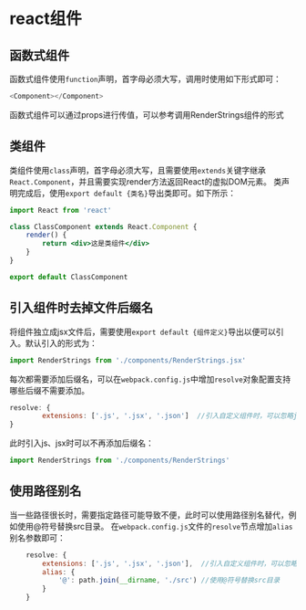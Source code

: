 
# react组件

## 函数式组件

函数式组件使用`function`声明，首字母必须大写，调用时使用如下形式即可：

```js
<Component></Component>
```

函数式组件可以通过props进行传值，可以参考调用RenderStrings组件的形式

## 类组件

类组件使用`class`声明，首字母必须大写，且需要使用`extends`关键字继承`React.Component`，并且需要实现render方法返回React的虚拟DOM元素。
类声明完成后，使用`export default {类名}`导出类即可。如下所示：

```jsx
import React from 'react'

class ClassComponent extends React.Component {
    render() {
        return <div>这是类组件</div>
    }
}

export default ClassComponent

```

## 引入组件时去掉文件后缀名

将组件独立成jsx文件后，需要使用`export default {组件定义}`导出以便可以引入。默认引入的形式为：

```js
import RenderStrings from './components/RenderStrings.jsx'
```

每次都需要添加后缀名，可以在`webpack.config.js`中增加`resolve`对象配置支持哪些后缀不需要添加。

```js
resolve: {
        extensions: ['.js', '.jsx', '.json']  //引入自定义组件时，可以忽略js,jsx或json文件的后缀名
}
```

此时引入js、jsx时可以不再添加后缀名：

```js
import RenderStrings from './components/RenderStrings'
```

## 使用路径别名

当一些路径很长时，需要指定路径可能导致不便，此时可以使用路径别名替代，例如使用@符号替换src目录。
在`webpack.config.js`文件的`resolve`节点增加`alias`别名参数即可：

```js
    resolve: {
        extensions: ['.js', '.jsx', '.json'],  //引入自定义组件时，可以忽略js,jsx或json文件的后缀名
        alias: {
            '@': path.join(__dirname, './src') //使用@符号替换src目录
        }
    }
```
